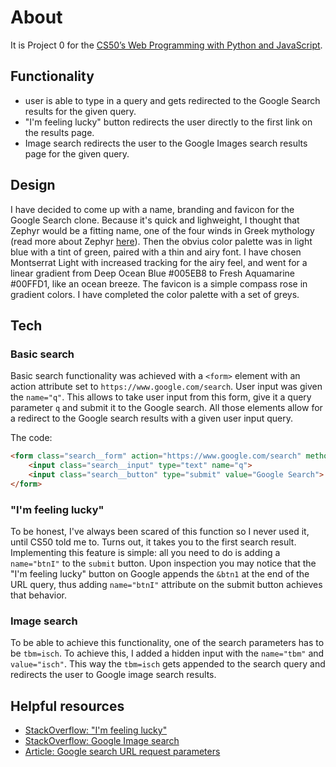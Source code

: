 # About

It is Project 0 for the [CS50’s Web Programming with Python and JavaScript](https://cs50.harvard.edu/web/2020/).

## Functionality

* user is able to type in a query and gets redirected to the Google Search results for the given query.
* "I'm feeling lucky" button redirects the user directly to the first link on the results page.
* Image search redirects the user to the Google Images search results page for the given query.

## Design
I have decided to come up with a name, branding and favicon for the Google Search clone. Because it's quick and lighweight, I thought that Zephyr would be a fitting name, one of the four winds in Greek mythology (read more about Zephyr [here](https://en.wikipedia.org/wiki/Zephyr)). Then the obvius color palette was in light blue with a tint of green, paired with a thin and airy font. I have chosen Montserrat Light with increased tracking for the airy feel, and went for a linear gradient from Deep Ocean Blue #005EB8 to Fresh Aquamarine #00FFD1, like an ocean breeze. The favicon is a simple compass rose in gradient colors. I have completed the color palette with a set of greys.

## Tech
### Basic search
Basic search functionality was achieved with a `<form>` element with an action attribute set to `https://www.google.com/search`. User input was given the `name="q"`. This allows to take user input from this form, give it a query parameter `q` and submit it to the Google search. All those elements allow for a redirect to the Google search results with a given user input query.

The code:
```html
<form class="search__form" action="https://www.google.com/search" method="GET">
    <input class="search__input" type="text" name="q">
    <input class="search__button" type="submit" value="Google Search">
</form>
```

### "I'm feeling lucky"
To be honest, I've always been scared of this function so I never used it, until CS50 told me to. Turns out, it takes you to the first search result.
Implementing this feature is simple: all you need to do is adding a `name="btnI"` to the `submit` button.
Upon inspection you may notice that the "I'm feeling lucky" button on Google appends the `&btn1` at the end of the URL query, thus adding `name="btnI"` attribute on the submit button achieves that behavior.

### Image search
To be able to achieve this functionality, one of the search parameters has to be `tbm=isch`. To achieve this, I added a hidden input with the `name="tbm"` and `value="isch"`. This way the `tbm=isch` gets appended to the search query and redirects the user to Google image search results.

## Helpful resources
* [StackOverflow: "I'm feeling lucky"](https://stackoverflow.com/questions/62869308/how-implement-im-feeling-lucky-in-html)
* [StackOverflow: Google Image search](https://stackoverflow.com/questions/63040965/how-do-i-create-a-link-to-google-image-search-via-html-form)
* [Article: Google search URL request parameters](https://stenevang.wordpress.com/2013/02/22/google-advanced-power-search-url-request-parameters/)